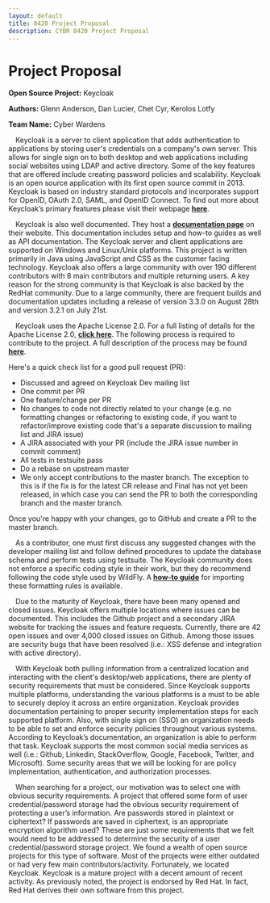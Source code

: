 ```yaml
---
layout: default
title: 8420 Project Proposal
description: CYBR 8420 Project Proposal
---
```

Project Proposal
================

<strong>Open Source Project:</strong> Keycloak

<strong>Authors:</strong> Glenn Anderson, Dan Lucier, Chet Cyr, Kerolos Lotfy

<strong>Team Name:</strong> Cyber Wardens


&emsp;Keycloak is a server to client application that adds authentication to applications by storing user's credentials on a company's own server. This allows for single sign on to both desktop and web applications including social websites using LDAP and active directory. Some of the key features that are offered include creating password policies and scalability. Keycloak is an open source application with its first open source commit in 2013. Keycloak is based on industry standard protocols and incorporates support for OpenID, OAuth 2.0, SAML, and OpenID Connect. To find out more about Keycloak’s primary features please visit their webpage <a href=" https://http://www.keycloak.org/about.html"><strong>here</strong></a>. 

&emsp;Keycloak is also well documented. They host a <a href="http://www.keycloak.org/documentation.html"><strong>documentation page</strong></a> on their website. This documentation includes setup and how-to guides as well as API documentation. The Keycloak server and client applications are supported on Windows and Linux/Unix platforms. This project is written primarily in Java using JavaScript and CSS as the customer facing technology. Keycloak also offers a large community with over 190 different contributors with 8 main contributors and multiple returning users. A key reason for the strong community is that Keycloak is also backed by the RedHat community. Due to a large community, there are frequent builds and documentation updates including a release of version 3.3.0 on August 28th and version 3.2.1 on July 21st.

&emsp;Keycloak uses the Apache License 2.0. For a full listing of details for the Apache License 2.0, <a href="https://www.apache.org/licenses/LICENSE-2.0"><strong>click here</strong></a>. The following process is required to contribute to the project. A full description of the process may be found <a href="https://github.com/keycloak/keycloak/blob/master/misc/HackingOnKeycloak.md"><strong>here</strong></a>.

Here's a quick check list for a good pull request (PR):
<ul>
  <li>Discussed and agreed on Keycloak Dev mailing list</li>
  <li>One commit per PR</li>
  <li>One feature/change per PR</li>
<li>No changes to code not directly related to your change (e.g. no formatting changes or refactoring to existing code, if you want to refactor/improve existing code that's a separate discussion to mailing list and JIRA issue)</li>
  <li>A JIRA associated with your PR (include the JIRA issue number in commit comment)</li>
  <li>All tests in testsuite pass</li>
  <li>Do a rebase on upstream master</li>
<li>We only accept contributions to the master branch. The exception to this is if the fix is for the latest CR release and Final has not yet been released, in which case you can send the PR to both the corresponding branch and the master branch.</li>
</ul> 
Once you're happy with your changes, go to GitHub and create a PR to the master branch.

&emsp;As a contributor, one must first discuss any suggested changes with the developer mailing list and follow defined procedures to update the database schema and perform tests using testsuite. The Keycloak community does not enforce a specific coding style in their work, but they do recommend following the code style used by WildFly. A <a href="https://developer.jboss.org/wiki/ImportFormattingRules?_sscc=t"><strong>how-to guide</strong></a> for importing these formatting rules is available.

&emsp;Due to the maturity of Keycloak, there have been many opened and closed issues. Keycloak offers multiple locations where issues can be documented. This includes the Github project and a secondary JIRA website for tracking the issues and feature requests. Currently, there are 42 open issues and over 4,000 closed issues on Github. Among those issues are security bugs that have been resolved (i.e.: XSS defense and integration with active directory). 

&emsp;With Keycloak both pulling information from a centralized location and interacting with the client's desktop/web applications, there are plenty of security requirements that must be considered. Since Keycloak supports multiple platforms, understanding the various platforms is a must to be able to securely deploy it across an entire organization. Keycloak provides documentation pertaining to proper security implementation steps for each supported platform. Also, with single sign on (SSO) an organization needs to be able to set and enforce security policies throughout various systems. According to Keycloak’s documentation, an organization is able to perform that task. Keycloak supports the most common social media services as well (i.e.: Github, Linkedin, StackOverflow, Google, Facebook, Twitter, and Microsoft). Some security areas that we will be looking for are policy implementation, authentication, and authorization processes.

&emsp;When searching for a project, our motivation was to select one with obvious security requirements. A project that offered some form of user credential/password storage had the obvious security requirement of protecting a user’s information. Are passwords stored in plaintext or ciphertext? If passwords are saved in ciphertext, is an appropriate encryption algorithm used? These are just some requirements that we felt would need to be addressed to determine the security of a user credential/password storage project. We found a wealth of open source projects for this type of software. Most of the projects were either outdated or had very few main contributors/activity. Fortunately, we located Keycloak. Keycloak is a mature project with a decent amount of recent activity. As previously noted, the project is endorsed by Red Hat. In fact, Red Hat derives their own software from this project.
